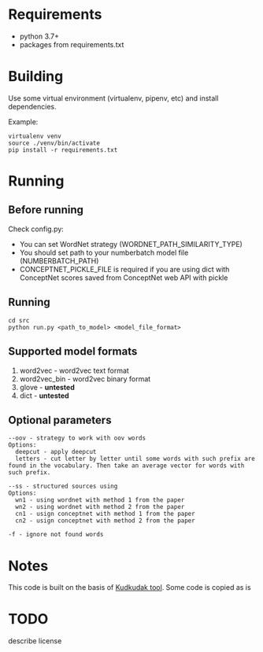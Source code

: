 # Requirements
- python 3.7+
- packages from requirements.txt

# Building
Use some virtual environment (virtualenv, pipenv, etc) and install dependencies.

Example:
```
virtualenv venv
source ./venv/bin/activate 
pip install -r requirements.txt
```

# Running

## Before running
Check config.py:
 
- You can set WordNet strategy (WORDNET_PATH_SIMILARITY_TYPE)
- You should set path to your numberbatch model file (NUMBERBATCH_PATH)
- CONCEPTNET_PICKLE_FILE is required if you are using dict with ConceptNet scores saved from ConceptNet web API with pickle


## Running
```
cd src
python run.py <path_to_model> <model_file_format>
```

## Supported model formats
1. word2vec - word2vec text format
2. word2vec_bin - word2vec binary format 
3. glove - **untested**
4. dict - **untested**

## Optional parameters
```
--oov - strategy to work with oov words
Options:
  deepcut - apply deepcut
  letters - cut letter by letter until some words with such prefix are found in the vocabulary. Then take an average vector for words with such prefix.

--ss - structured sources using
Options:
  wn1 - using wordnet with method 1 from the paper
  wn2 - using wordnet with method 2 from the paper
  cn1 - usign conceptnet with method 1 from the paper
  cn2 - usign conceptnet with method 2 from the paper

-f - ignore not found words
```

# Notes
This code is built on the basis of [Kudkudak tool](https://github.com/kudkudak/word-embeddings-benchmarks).
Some code is copied as is

# TODO 
describe license 